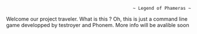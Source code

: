                                                     ~ Legend of Phameras ~


Welcome our project traveler. What is this ? Oh, this is just a command line game developped by testroyer and Phonem. More info will be avalible soon

